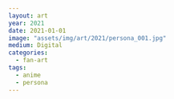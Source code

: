 ```yaml
---
layout: art
year: 2021
date: 2021-01-01
image: "assets/img/art/2021/persona_001.jpg"
medium: Digital
categories:
  - fan-art
tags:
  - anime
  - persona
---
```

